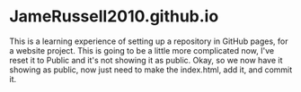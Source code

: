 # JameRussell2010.github.io
This is a learning experience of setting up a repository in GitHub pages, for a website project. 
This is going to be a little more complicated now, I've reset it to Public and it's not showing it as public.
Okay, so we now have it showing as public, now just need to make the index.html, add it, and commit it.
